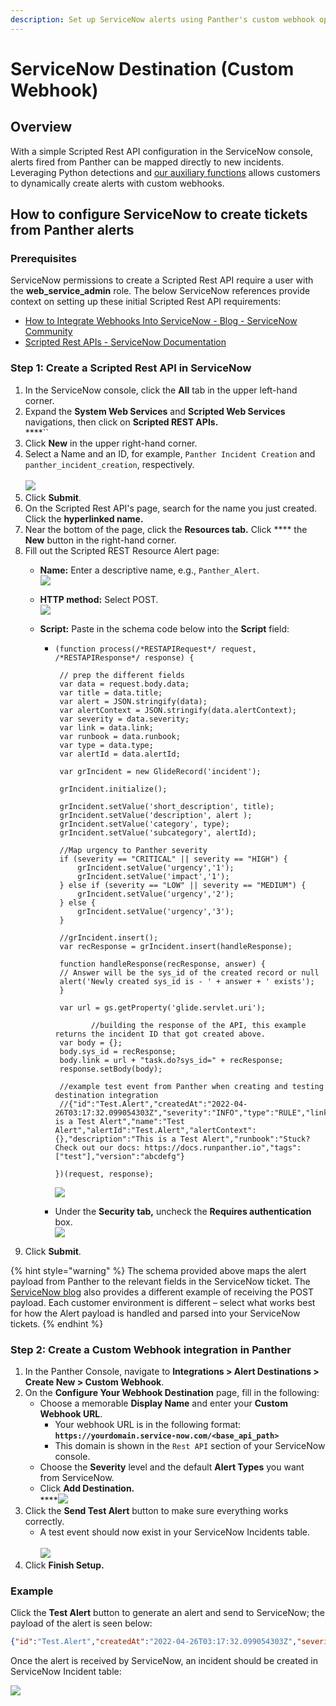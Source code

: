 ```yaml
---
description: Set up ServiceNow alerts using Panther's custom webhook option
---
```


# ServiceNow Destination (Custom Webhook)

## Overview&#x20;

With a simple Scripted Rest API configuration in the ServiceNow console, alerts fired from Panther can be mapped directly to new incidents. Leveraging Python detections and [our auxiliary functions](https://docs.panther.com/writing-detections/detection-auxiliary-functions) allows customers to dynamically create alerts with custom webhooks.

## How to configure ServiceNow to create tickets from Panther alerts

### Prerequisites

ServiceNow permissions to create a Scripted Rest API require a user with the **web\_service\_admin** role. The below ServiceNow references provide context on setting up these initial Scripted Rest API requirements:

* [How to Integrate Webhooks Into ServiceNow - Blog - ServiceNow Community](https://community.servicenow.com/community?id=community\_blog\&sys\_id=886d2a29dbd0dbc01dcaf3231f9619b0)
* [Scripted Rest APIs - ServiceNow Documentation](https://docs.servicenow.com/en-US/bundle/sandiego-application-development/page/integrate/custom-web-services/task/t\_CreateAScriptedRESTService.html)

### Step 1: Create a Scripted Rest API in ServiceNow

1. In the ServiceNow console, click the **All** tab in the upper left-hand corner.&#x20;
2. Expand the **System Web Services** and **Scripted Web Services** navigations, then click on **Scripted REST APIs.**\
   ****<img src="../.gitbook/assets/image (51) (1).png" alt="" data-size="original">``
3. Click **New** in the upper right-hand corner.&#x20;
4. Select a Name and an ID, for example, `Panther Incident Creation` and `panther_incident_creation`, respectively.\
   \
   ![](<../.gitbook/assets/image (12) (2) (1).png>)
5. Click **Submit**.
6. On the Scripted Rest API's page, search for the name you just created. Click the **hyperlinked name.**
7. Near the bottom of the page, click the **Resources tab.** Click **** the **New** button in the right-hand corner.
8. Fill out the Scripted REST Resource Alert page:
   * **Name:** Enter a descriptive name, e.g., `Panther_Alert`.  \
     ![](<../.gitbook/assets/Scripted REST ss name field.png>)
   * **HTTP method:** Select POST.\
     ![](<../.gitbook/assets/Scripted REST ss HTTP post.png>)
   *   **Script:** Paste in the schema code below into the **Script** field:

       *   ```
           (function process(/*RESTAPIRequest*/ request, /*RESTAPIResponse*/ response) {

           	// prep the different fields 
           	var data = request.body.data;
           	var title = data.title;
           	var alert = JSON.stringify(data);
           	var alertContext = JSON.stringify(data.alertContext);
           	var severity = data.severity;
           	var link = data.link;
           	var runbook = data.runbook;
           	var type = data.type;
           	var alertId = data.alertId;
           	
           	var grIncident = new GlideRecord('incident');

           	grIncident.initialize();
           	
           	grIncident.setValue('short_description', title);
           	grIncident.setValue('description', alert );
           	grIncident.setValue('category', type);
           	grIncident.setValue('subcategory', alertId);
           	
           	//Map urgency to Panther severity
           	if (severity == "CRITICAL" || severity == "HIGH") {
           		grIncident.setValue('urgency','1');
           		grIncident.setValue('impact','1');
           	} else if (severity == "LOW" || severity == "MEDIUM") {
           		grIncident.setValue('urgency','2');
           	} else {
           		grIncident.setValue('urgency','3');
           	}
           	
           	//grIncident.insert();
           	var recResponse = grIncident.insert(handleResponse);

           	function handleResponse(recResponse, answer) {
           	// Answer will be the sys_id of the created record or null
           	alert('Newly created sys_id is - ' + answer + ' exists');
           	}

           	var url = gs.getProperty('glide.servlet.uri');

                   //building the response of the API, this example returns the incident ID that got created above.
           	var body = {};
           	body.sys_id = recResponse;
           	body.link = url + "task.do?sys_id=" + recResponse;
           	response.setBody(body);
           	
           	//example test event from Panther when creating and testing destination integration
           	//{"id":"Test.Alert","createdAt":"2022-04-26T03:17:32.099054303Z","severity":"INFO","type":"RULE","link":"https://domain.runpanther.net","title":"This is a Test Alert","name":"Test Alert","alertId":"Test.Alert","alertContext":{},"description":"This is a Test Alert","runbook":"Stuck? Check out our docs: https://docs.runpanther.io","tags":["test"],"version":"abcdefg"}

           })(request, response);
           ```

           ![](<../.gitbook/assets/Scripted REST ss Script.png>)



       * Under the **Security tab,** uncheck the **Requires authentication** box.\
         ![](<../.gitbook/assets/servicenow authentication (1).png>)
9. Click **Submit**.

{% hint style="warning" %}
The schema provided above maps the alert payload from Panther to the relevant fields in the ServiceNow ticket. The [ServiceNow blog](https://community.servicenow.com/community?id=community\_blog\&sys\_id=886d2a29dbd0dbc01dcaf3231f9619b0) also provides a different example of receiving the POST payload. Each customer environment is different – select what works best for how the Alert payload is handled and parsed into your ServiceNow tickets.
{% endhint %}

### Step 2: Create a Custom Webhook integration in Panther

1. In the Panther Console, navigate to **Integrations > Alert Destinations > Create New > Custom Webhook**.
2. On the **Configure Your Webhook Destination** page, fill in the following:
   * Choose a memorable **Display Name** and enter your **Custom Webhook URL**.
     * Your webhook URL is in the following format: **`https://yourdomain.service-now.com/<base_api_path>`**&#x20;
     * This domain is shown in the `Rest API` section of your ServiceNow console.
   * Choose the **Severity** level and the default **Alert Types** you want from ServiceNow.&#x20;
   * Click **Add Destination.**\
     ****![](<../.gitbook/assets/custom webook destinations.png>)
3. Click the **Send Test Alert** button to make sure everything works correctly.
   * A test event should now exist in your ServiceNow Incidents table.\
     \
     &#x20;![](<../.gitbook/assets/image (5) (1) (2) (1) (1).png>)
4. Click **Finish Setup.**

### Example

Click the **Test Alert** button to generate an alert and send to ServiceNow; the payload of the alert is seen below:

```json
{"id":"Test.Alert","createdAt":"2022-04-26T03:17:32.099054303Z","severity":"INFO","type":"RULE","link":"https://domain.runpanther.net","title":"This is a Test Alert","name":"Test Alert","alertId":"Test.Alert","alertContext":{},"description":"This is a Test Alert","runbook":"Stuck? Check out our docs: https://docs.runpanther.io","tags":["test"],"version":"1"}
```

Once the alert is received by ServiceNow, an incident should be created in ServiceNow Incident table:

![](<../.gitbook/assets/image (6) (1).png>)
